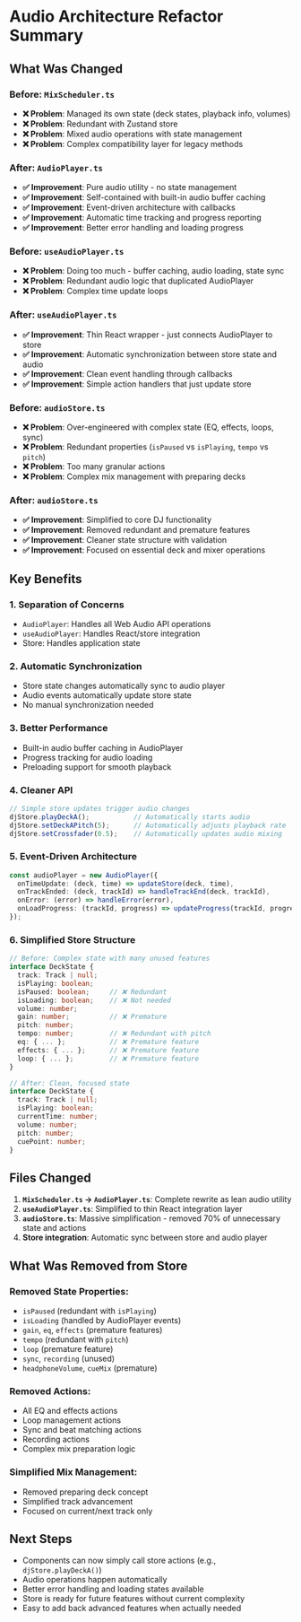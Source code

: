 # Audio Architecture Refactor Summary

## What Was Changed

### Before: `MixScheduler.ts`
- **❌ Problem**: Managed its own state (deck states, playback info, volumes)
- **❌ Problem**: Redundant with Zustand store
- **❌ Problem**: Mixed audio operations with state management
- **❌ Problem**: Complex compatibility layer for legacy methods

### After: `AudioPlayer.ts`
- **✅ Improvement**: Pure audio utility - no state management
- **✅ Improvement**: Self-contained with built-in audio buffer caching
- **✅ Improvement**: Event-driven architecture with callbacks
- **✅ Improvement**: Automatic time tracking and progress reporting
- **✅ Improvement**: Better error handling and loading progress

### Before: `useAudioPlayer.ts`
- **❌ Problem**: Doing too much - buffer caching, audio loading, state sync
- **❌ Problem**: Redundant audio logic that duplicated AudioPlayer
- **❌ Problem**: Complex time update loops

### After: `useAudioPlayer.ts`
- **✅ Improvement**: Thin React wrapper - just connects AudioPlayer to store
- **✅ Improvement**: Automatic synchronization between store state and audio
- **✅ Improvement**: Clean event handling through callbacks
- **✅ Improvement**: Simple action handlers that just update store

### Before: `audioStore.ts`
- **❌ Problem**: Over-engineered with complex state (EQ, effects, loops, sync)
- **❌ Problem**: Redundant properties (`isPaused` vs `isPlaying`, `tempo` vs `pitch`)
- **❌ Problem**: Too many granular actions
- **❌ Problem**: Complex mix management with preparing decks

### After: `audioStore.ts`
- **✅ Improvement**: Simplified to core DJ functionality
- **✅ Improvement**: Removed redundant and premature features
- **✅ Improvement**: Cleaner state structure with validation
- **✅ Improvement**: Focused on essential deck and mixer operations

## Key Benefits

### 1. **Separation of Concerns**
- `AudioPlayer`: Handles all Web Audio API operations
- `useAudioPlayer`: Handles React/store integration
- Store: Handles application state

### 2. **Automatic Synchronization**
- Store state changes automatically sync to audio player
- Audio events automatically update store state
- No manual synchronization needed

### 3. **Better Performance**
- Built-in audio buffer caching in AudioPlayer
- Progress tracking for audio loading
- Preloading support for smooth playback

### 4. **Cleaner API**
```typescript
// Simple store updates trigger audio changes
djStore.playDeckA();           // Automatically starts audio
djStore.setDeckAPitch(5);      // Automatically adjusts playback rate
djStore.setCrossfader(0.5);    // Automatically updates audio mixing
```

### 5. **Event-Driven Architecture**
```typescript
const audioPlayer = new AudioPlayer({
  onTimeUpdate: (deck, time) => updateStore(deck, time),
  onTrackEnded: (deck, trackId) => handleTrackEnd(deck, trackId),
  onError: (error) => handleError(error),
  onLoadProgress: (trackId, progress) => updateProgress(trackId, progress)
});
```

### 6. **Simplified Store Structure**
```typescript
// Before: Complex state with many unused features
interface DeckState {
  track: Track | null;
  isPlaying: boolean;
  isPaused: boolean;     // ❌ Redundant
  isLoading: boolean;    // ❌ Not needed
  volume: number;
  gain: number;          // ❌ Premature
  pitch: number;
  tempo: number;         // ❌ Redundant with pitch
  eq: { ... };           // ❌ Premature feature
  effects: { ... };      // ❌ Premature feature
  loop: { ... };         // ❌ Premature feature
}

// After: Clean, focused state
interface DeckState {
  track: Track | null;
  isPlaying: boolean;
  currentTime: number;
  volume: number;
  pitch: number;
  cuePoint: number;
}
```

## Files Changed

1. **`MixScheduler.ts` → `AudioPlayer.ts`**: Complete rewrite as lean audio utility
2. **`useAudioPlayer.ts`**: Simplified to thin React integration layer
3. **`audioStore.ts`**: Massive simplification - removed 70% of unnecessary state and actions
4. **Store integration**: Automatic sync between store and audio player

## What Was Removed from Store

### Removed State Properties:
- `isPaused` (redundant with `isPlaying`)
- `isLoading` (handled by AudioPlayer events)
- `gain`, `eq`, `effects` (premature features)
- `tempo` (redundant with `pitch`)
- `loop` (premature feature)
- `sync`, `recording` (unused)
- `headphoneVolume`, `cueMix` (premature)

### Removed Actions:
- All EQ and effects actions
- Loop management actions
- Sync and beat matching actions
- Recording actions
- Complex mix preparation logic

### Simplified Mix Management:
- Removed preparing deck concept
- Simplified track advancement
- Focused on current/next track only

## Next Steps

- Components can now simply call store actions (e.g., `djStore.playDeckA()`)
- Audio operations happen automatically
- Better error handling and loading states available
- Store is ready for future features without current complexity
- Easy to add back advanced features when actually needed 